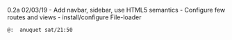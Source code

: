 0.2a 
    02/03/19
        - Add navbar, sidebar, use HTML5 semantics
        - Configure few routes and views
        - install/configure File-loader

    @:  anuquet sat/21:50
